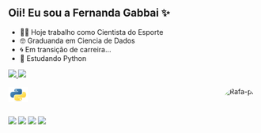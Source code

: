 ## Oii! Eu sou a Fernanda Gabbai ✨

- 🏋️‍♀️ Hoje trabalho como Cientista do Esporte
- 🤓 Graduanda em Ciencia de Dados
- 🌀 Em transição de carreira...
- 🐍 Estudando Python

<div>
  <a href="https://github.com/fergabbai">
  <img height="180cm" src="https://github-readme-stats.vercel.app/api?username=fergabbai&show_icons=true&theme=dracula&include_all_commits=true&count_private=true"/>
  <img height="180cm" src="https://github-readme-stats.vercel.app/api/top-langs/?username=fergabbai&layout=compact&langs_count=16&theme=dracula"/>
</div>
  
  <div style="display: inline_block"><br>
  <img align="center" alt="Rafa-Python" height="30" width="40" src="https://raw.githubusercontent.com/devicons/devicon/master/icons/python/python-original.svg">
  <img align="right" alt="Rafa-pic" height="150" style="border-radius:50px;" src="https://i.picasion.com/pic92/dd22f8c2b1e1b86109cb2675d788f207.gif">
</div>
 
 ## 
  
<div> 
  <a href="https://www.linkedin.com/in/fernanda-gabbai/" target="_blank"><img src="https://img.shields.io/badge/-LinkedIn-%230077B5?style=for-the-badge&logo=linkedin&logoColor=white" target="_blank"></a> 
  <a href = "mailto:fegabbai@gmail.com"><img src="https://img.shields.io/badge/-Gmail-%23333?style=for-the-badge&logo=gmail&logoColor=white" target="_blank"></a>
  <a href="https://www.instagram.com/fergabbai/" target="_blank"><img src="https://img.shields.io/badge/-Instagram-%23E4405F?style=for-the-badge&logo=instagram&logoColor=white" target="_blank"></a>
  <a href="https://wa.me/message/ITFFMQTQZI7ED1" target="_blank"><img src="https://img.shields.io/badge/WhatsApp-25D366?style=for-the-badge&logo=whatsapp&logoColor=white" target="_blank"></a>
        
</div>
